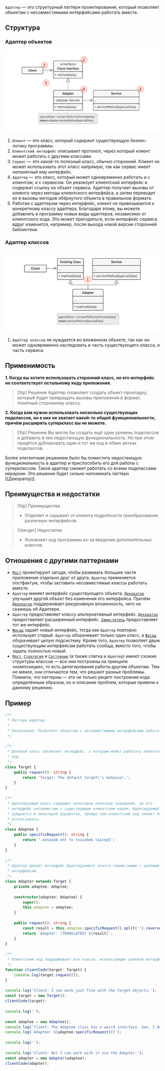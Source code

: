 `Адаптер` — это структурный паттерн проектирования, который позволяет объектам с несовместимыми интерфейсами работать
вместе.

## Структура

### Адаптер объектов

![img.png](00%20-%20Hard/OOP/Patterns/Structural/Adapter/img.png)

1. `Клиент` — это класс, который содержит существующую бизнес-логику программы.
2. `Клиентский интерфейс` описывает протокол, через который клиент может работать с другими классами.
3. `Сервис` — это какой-то полезный класс, обычно сторонний.
   Клиент не может использовать этот класс напрямую, так как сервис имеет непонятный ему интерфейс.
4. `Адаптер` — это класс, который может одновременно работать и с клиентом, и с сервисом. Он реализует клиентский
   интерфейс и содержит ссылку на объект сервиса. Адаптер получает вызовы от клиента через методы клиентского
   интерфейса, а затем переводит их в вызовы методов обёрнутого объекта в правильном формате.
5. Работая с адаптером через интерфейс, клиент не привязывается к конкретному классу адаптера. Благодаря этому, вы
   можете добавлять в программу новые виды адаптеров, независимо от клиентского кода. Это может пригодиться, если
   интерфейс сервиса вдруг изменится, например, после выхода новой версии сторонней библиотеки.

### Адаптер классов

![img_1.png](00%20-%20Hard/OOP/Patterns/Structural/Adapter/img_1.png)

1. `Адаптер классов` не нуждается во вложенном объекте, так как он может одновременно наследовать и часть существующего
   класса, и часть сервиса.

## Применимость

**1. Когда вы хотите использовать сторонний класс, но его интерфейс не соответствует остальному коду приложения.**
>[!tip] Решение
Адаптер позволяет создать объект-прокладку, который будет превращать вызовы приложения в формат, понятный стороннему
классу.

**2. Когда вам нужно использовать несколько существующих подклассов, но в них не хватает какой-то общей
функциональности, причём расширить суперкласс вы не можете.**
>[!tip] Решение
Вы могли бы создать ещё один уровень подклассов и добавить в них недостающую функциональность. Но при этом придётся
дублировать один и тот же код в обеих ветках подклассов.
>
Более элегантным решением было бы поместить недостающую функциональность в адаптер и приспособить его для работы с
суперклассом. Такой адаптер сможет работать со всеми подклассами иерархии. Это решение будет сильно напоминать
паттерн [[Декоратор]].
## Преимущества и недостатки

>[!tip] Преимущества
>* Отделяет и скрывает от клиента подробности преобразования различных интерфейсов.

>[!danger] Недостатки
>* Усложняет код программы из-за введения дополнительных классов.
## Отношения с другими паттернами

* [`Мост`](../Bridge) проектируют загодя, чтобы развивать большие части приложения отдельно друг от друга. `Адаптер` применяется
постфактум, чтобы заставить несовместимые классы работать вместе.
* `Адаптер` меняет интерфейс существующего объекта. [`Декоратор`](../Decorator) улучшает другой объект без изменения его интерфейса. Причём
[`Декоратор`](../Decorator) поддерживает рекурсивную вложенность, чего не скажешь об Адаптере.
* `Адаптер` предоставляет классу альтернативный интерфейс.
[`Декоратор`](../Decorator) предоставляет расширенный интерфейс. [`Заместитель`](../Proxy) предоставляет тот же интерфейс.
* [`Фасад`](../Facade) задаёт новый интерфейс, тогда как `Адаптер` повторно использует старый. `Адаптер` оборачивает только один класс, а [`Фасад`](../Facade) оборачивает целую подсистему. Кроме того, `Адаптер` позволяет двум существующим интерфейсам работать сообща, вместо
того, чтобы задать полностью новый.
* [`Мост`](../Bridge), [`Стратегия`](../../behavioral/Strategy) и [`Состояние`](../../behavioral/State) (а также слегка и `Адаптер`) имеют схожие структуры классов — все они построены на принципе
«композиции», то есть делегирования работы другим объектам. Тем не менее, они отличаются тем, что решают разные
проблемы. Помните, что паттерны — это не только рецепт построения кода определённым образом, но и описание проблем,
которые привели к данному решению.

## Пример

```ts
/**
 * Паттерн Адаптер
 *
 * Назначение: Позволяет объектам с несовместимыми интерфейсами работать вместе.
 */

/**
 * Целевой класс объявляет интерфейс, с которым может работать клиентский
 * код.
 */
class Target {
    public request(): string {
        return 'Target: The default target\'s behavior.';
    }
}

/**
 * Адаптируемый класс содержит некоторое полезное поведение, но его
 * интерфейс несовместим с существующим клиентским кодом. Адаптируемый класс
 * нуждается в некоторой доработке, прежде чем клиентский код сможет его
 * использовать.
 */
class Adaptee {
    public specificRequest(): string {
        return '.eetpadA eht fo roivaheb laicepS';
    }
}

/**
 * Адаптер делает интерфейс Адаптируемого класса совместимым с целевым
 * интерфейсом.
 */
class Adapter extends Target {
    private adaptee: Adaptee;

    constructor(adaptee: Adaptee) {
        super();
        this.adaptee = adaptee;
    }

    public request(): string {
        const result = this.adaptee.specificRequest().split('').reverse().join('');
        return `Adapter: (TRANSLATED) ${result}`;
    }
}

/**
 * Клиентский код поддерживает все классы, использующие целевой интерфейс.
 */
function clientCode(target: Target) {
    console.log(target.request());
}

console.log('Client: I can work just fine with the Target objects:');
const target = new Target();
clientCode(target);

console.log('');

const adaptee = new Adaptee();
console.log('Client: The Adaptee class has a weird interface. See, I don\'t understand it:');
console.log(`Adaptee: ${adaptee.specificRequest()}`);

console.log('');

console.log('Client: But I can work with it via the Adapter:');
const adapter = new Adapter(adaptee);
clientCode(adapter);
```